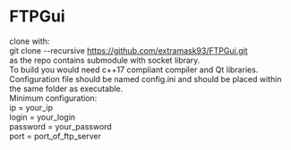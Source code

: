 # FTPGui
clone with:<br />
git clone --recursive https://github.com/extramask93/FTPGui.git<br />
as the repo contains submodule with socket library.<br />
To build you would need c++17 compliant compiler and Qt libraries.<br />
Configuration file should be named config.ini and should be placed within the same folder as executable.<br />
Minimum configuration:<br />
ip = your_ip<br />
login = your_login<br />
password = your_password<br />
port = port_of_ftp_server<br />
